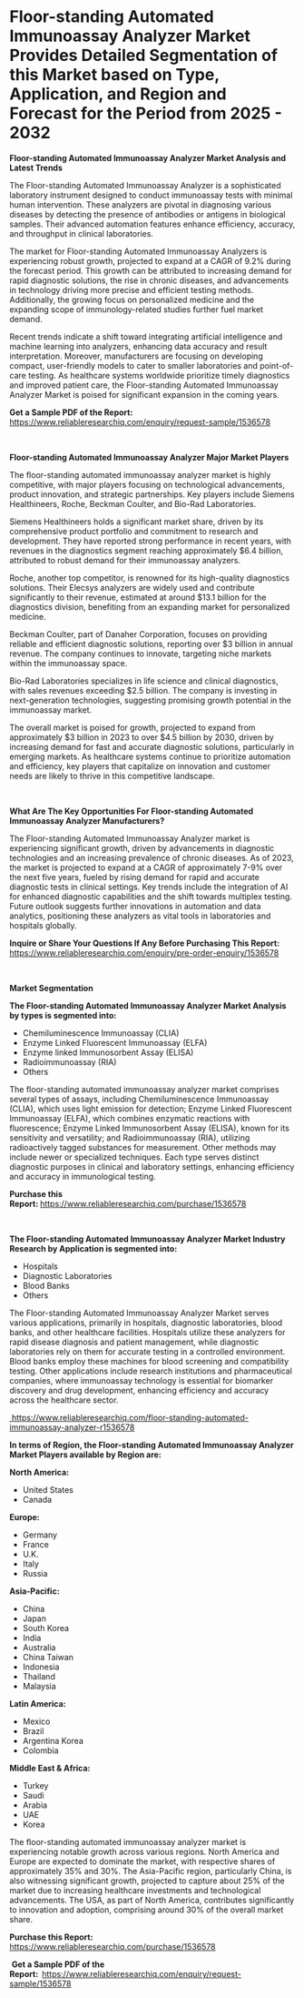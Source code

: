 <p><h1>Floor-standing Automated Immunoassay Analyzer Market Provides Detailed Segmentation of this Market based on Type, Application, and Region and Forecast for the Period from 2025 - 2032</h1></p><p><strong>Floor-standing Automated Immunoassay Analyzer Market Analysis and Latest Trends</strong></p>
<p><p>The Floor-standing Automated Immunoassay Analyzer is a sophisticated laboratory instrument designed to conduct immunoassay tests with minimal human intervention. These analyzers are pivotal in diagnosing various diseases by detecting the presence of antibodies or antigens in biological samples. Their advanced automation features enhance efficiency, accuracy, and throughput in clinical laboratories.</p><p>The market for Floor-standing Automated Immunoassay Analyzers is experiencing robust growth, projected to expand at a CAGR of 9.2% during the forecast period. This growth can be attributed to increasing demand for rapid diagnostic solutions, the rise in chronic diseases, and advancements in technology driving more precise and efficient testing methods. Additionally, the growing focus on personalized medicine and the expanding scope of immunology-related studies further fuel market demand.</p><p>Recent trends indicate a shift toward integrating artificial intelligence and machine learning into analyzers, enhancing data accuracy and result interpretation. Moreover, manufacturers are focusing on developing compact, user-friendly models to cater to smaller laboratories and point-of-care testing. As healthcare systems worldwide prioritize timely diagnostics and improved patient care, the Floor-standing Automated Immunoassay Analyzer Market is poised for significant expansion in the coming years.</p></p>
<p><strong>Get a Sample PDF of the Report:&nbsp;</strong> <a href="https://www.reliableresearchiq.com/enquiry/request-sample/1536578?utm_campaign=3132&utm_medium=2&utm_source=Github&utm_content=ia&utm_term=14042025&utm_id=floor-standing-automated-immunoassay-analyzer">https://www.reliableresearchiq.com/enquiry/request-sample/1536578</a></p>
<p>&nbsp;</p>
<p><strong>Floor-standing Automated Immunoassay Analyzer Major Market Players</strong></p>
<p><p>The floor-standing automated immunoassay analyzer market is highly competitive, with major players focusing on technological advancements, product innovation, and strategic partnerships. Key players include Siemens Healthineers, Roche, Beckman Coulter, and Bio-Rad Laboratories.</p><p>Siemens Healthineers holds a significant market share, driven by its comprehensive product portfolio and commitment to research and development. They have reported strong performance in recent years, with revenues in the diagnostics segment reaching approximately $6.4 billion, attributed to robust demand for their immunoassay analyzers.</p><p>Roche, another top competitor, is renowned for its high-quality diagnostics solutions. Their Elecsys analyzers are widely used and contribute significantly to their revenue, estimated at around $13.1 billion for the diagnostics division, benefiting from an expanding market for personalized medicine.</p><p>Beckman Coulter, part of Danaher Corporation, focuses on providing reliable and efficient diagnostic solutions, reporting over $3 billion in annual revenue. The company continues to innovate, targeting niche markets within the immunoassay space.</p><p>Bio-Rad Laboratories specializes in life science and clinical diagnostics, with sales revenues exceeding $2.5 billion. The company is investing in next-generation technologies, suggesting promising growth potential in the immunoassay market.</p><p>The overall market is poised for growth, projected to expand from approximately $3 billion in 2023 to over $4.5 billion by 2030, driven by increasing demand for fast and accurate diagnostic solutions, particularly in emerging markets. As healthcare systems continue to prioritize automation and efficiency, key players that capitalize on innovation and customer needs are likely to thrive in this competitive landscape.</p></p>
<p>&nbsp;</p>
<p><strong>What Are The Key Opportunities For Floor-standing Automated Immunoassay Analyzer Manufacturers?</strong></p>
<p><p>The Floor-standing Automated Immunoassay Analyzer market is experiencing significant growth, driven by advancements in diagnostic technologies and an increasing prevalence of chronic diseases. As of 2023, the market is projected to expand at a CAGR of approximately 7-9% over the next five years, fueled by rising demand for rapid and accurate diagnostic tests in clinical settings. Key trends include the integration of AI for enhanced diagnostic capabilities and the shift towards multiplex testing. Future outlook suggests further innovations in automation and data analytics, positioning these analyzers as vital tools in laboratories and hospitals globally.</p></p>
<p><strong>Inquire or Share Your Questions If Any Before Purchasing This Report:</strong> <a href="https://www.reliableresearchiq.com/enquiry/pre-order-enquiry/1536578?utm_campaign=3132&utm_medium=2&utm_source=Github&utm_content=ia&utm_term=14042025&utm_id=floor-standing-automated-immunoassay-analyzer">https://www.reliableresearchiq.com/enquiry/pre-order-enquiry/1536578</a></p>
<p>&nbsp;</p>
<p><strong>Market Segmentation</strong></p>
<p><strong>The Floor-standing Automated Immunoassay Analyzer Market Analysis by types is segmented into:</strong></p>
<p><ul><li>Chemiluminescence Immunoassay (CLIA)</li><li>Enzyme Linked Fluorescent Immunoassay (ELFA)</li><li>Enzyme linked Immunosorbent Assay (ELISA)</li><li>Radioimmunoassay (RIA)</li><li>Others</li></ul></p>
<p><p>The floor-standing automated immunoassay analyzer market comprises several types of assays, including Chemiluminescence Immunoassay (CLIA), which uses light emission for detection; Enzyme Linked Fluorescent Immunoassay (ELFA), which combines enzymatic reactions with fluorescence; Enzyme Linked Immunosorbent Assay (ELISA), known for its sensitivity and versatility; and Radioimmunoassay (RIA), utilizing radioactively tagged substances for measurement. Other methods may include newer or specialized techniques. Each type serves distinct diagnostic purposes in clinical and laboratory settings, enhancing efficiency and accuracy in immunological testing.</p></p>
<p><strong>Purchase this Report:&nbsp;</strong><a href="https://www.reliableresearchiq.com/purchase/1536578?utm_campaign=3132&utm_medium=2&utm_source=Github&utm_content=ia&utm_term=14042025&utm_id=floor-standing-automated-immunoassay-analyzer">https://www.reliableresearchiq.com/purchase/1536578</a></p>
<p>&nbsp;</p>
<p><strong>The Floor-standing Automated Immunoassay Analyzer Market Industry Research by Application is segmented into:</strong></p>
<p><ul><li>Hospitals</li><li>Diagnostic Laboratories</li><li>Blood Banks</li><li>Others</li></ul></p>
<p><p>The Floor-standing Automated Immunoassay Analyzer Market serves various applications, primarily in hospitals, diagnostic laboratories, blood banks, and other healthcare facilities. Hospitals utilize these analyzers for rapid disease diagnosis and patient management, while diagnostic laboratories rely on them for accurate testing in a controlled environment. Blood banks employ these machines for blood screening and compatibility testing. Other applications include research institutions and pharmaceutical companies, where immunoassay technology is essential for biomarker discovery and drug development, enhancing efficiency and accuracy across the healthcare sector.</p></p>
<p><a href="https://www.reliableresearchiq.com/floor-standing-automated-immunoassay-analyzer-r1536578?utm_campaign=3132&utm_medium=2&utm_source=Github&utm_content=ia&utm_term=14042025&utm_id=floor-standing-automated-immunoassay-analyzer">&nbsp;https://www.reliableresearchiq.com/floor-standing-automated-immunoassay-analyzer-r1536578</a></p>
<p><strong>In terms of Region, the Floor-standing Automated Immunoassay Analyzer Market Players available by Region are:</strong></p>
<p>
    <p> <strong> North America: </strong>
        <ul>
            <li>United States</li>
            <li>Canada</li>
        </ul>
        </p> 
    <p> <strong> Europe: </strong>
        <ul>
            <li>Germany</li>
            <li>France</li>
            <li>U.K.</li>
            <li>Italy</li>
            <li>Russia</li>
        </ul>
        </p> 
    <p> <strong> Asia-Pacific: </strong>
        <ul>
            <li>China</li>
            <li>Japan</li>
            <li>South Korea</li>
            <li>India</li>
            <li>Australia</li>
            <li>China Taiwan</li>
            <li>Indonesia</li>
            <li>Thailand</li>
            <li>Malaysia</li>
        </ul>
        </p> 
    <p> <strong> Latin America: </strong>
        <ul>
            <li>Mexico</li>
            <li>Brazil</li>
            <li>Argentina Korea</li>
            <li>Colombia</li>
        </ul>
        </p> 
    <p> <strong> Middle East & Africa: </strong>
        <ul>
            <li>Turkey</li>
            <li>Saudi</li>
            <li>Arabia</li>
            <li>UAE</li>
            <li>Korea</li>
        </ul>
    </p>
    </p>
<p><p>The floor-standing automated immunoassay analyzer market is experiencing notable growth across various regions. North America and Europe are expected to dominate the market, with respective shares of approximately 35% and 30%. The Asia-Pacific region, particularly China, is also witnessing significant growth, projected to capture about 25% of the market due to increasing healthcare investments and technological advancements. The USA, as part of North America, contributes significantly to innovation and adoption, comprising around 30% of the overall market share.</p></p>
<p><strong>Purchase this Report: </strong><a href="https://www.reliableresearchiq.com/purchase/1536578?utm_campaign=3132&utm_medium=2&utm_source=Github&utm_content=ia&utm_term=14042025&utm_id=floor-standing-automated-immunoassay-analyzer">https://www.reliableresearchiq.com/purchase/1536578</a></p>
<p>&nbsp;<strong>Get a Sample PDF of the Report:&nbsp;&nbsp;</strong><a href="https://www.reliableresearchiq.com/enquiry/request-sample/1536578?utm_campaign=3132&utm_medium=2&utm_source=Github&utm_content=ia&utm_term=14042025&utm_id=floor-standing-automated-immunoassay-analyzer">https://www.reliableresearchiq.com/enquiry/request-sample/1536578</a></p>
<p><strong></strong></p>
<p><p></p><p></p><p></p></p>